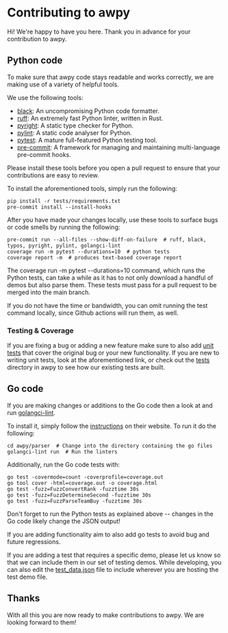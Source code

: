 # Contributing to awpy

Hi! We're happy to have you here. Thank you in advance for your contribution to awpy.

## Python code

To make sure that awpy code stays readable and works correctly, we are making use of a variety of helpful tools.

We use the following tools:

- [black](https://github.com/psf/black): An uncompromising Python code formatter.
- [ruff](https://github.com/astral-sh/ruff): An extremely fast Python linter, written in Rust.
- [pyright](https://github.com/microsoft/pyright): A static type checker for Python.
- [pylint](https://github.com/pylint-dev/pylint): A static code analyser for Python.
- [pytest](https://docs.pytest.org/en/7.4.x/): A mature full-featured Python testing tool.
- [pre-commit](https://pre-commit.com/): A framework for managing and maintaining multi-language pre-commit hooks.

Please install these tools before you open a pull request to ensure that your contributions are easy to review.

To install the aforementioned tools, simply run the following:
```shell
pip install -r tests/requirements.txt
pre-commit install --install-hooks
```

After you have made your changes locally, use these tools to surface bugs or code smells by running the following:

```shell
pre-commit run --all-files --show-diff-on-failure  # ruff, black, typos, pyright, pylint, golangci-lint
coverage run -m pytest --durations=10  # python tests
coverage report -m  # produces text-based coverage report
```

The coverage run -m pytest --durations=10 command, which runs the Python tests, can take a while as it has to not only download a handful of demos but also parse them. These tests must pass for a pull request to be merged into the main branch.

If you do not have the time or bandwidth, you can omit running the test command locally, since Github actions will run them, as well.

### Testing & Coverage

If you are fixing a bug or adding a new feature make sure to also add [unit tests](https://en.wikipedia.org/wiki/Unit_testing)
that cover the original bug or your new functionality.
If you are new to writing unit tests, look at the aforementioned link, or check out the [tests](tests) directory in awpy to see how our existing tests are built.

## Go code

If you are making changes or additions to the Go code then a look at and run
[golangci-lint](https://github.com/golangci/golangci-lint).

To install it, simply follow the [instructions](https://golangci-lint.run/usage/install/#local-installation) on their website.
To run it do the following:

```
cd awpy/parser  # Change into the directory containing the go files
golangci-lint run  # Run the linters
```

Additionally, run the Go code tests with:
```
go test -covermode=count -coverprofile=coverage.out
go tool cover -html=coverage.out -o coverage.html
go test -fuzz=FuzzConvertRank -fuzztime 30s
go test -fuzz=FuzzDetermineSecond -fuzztime 30s
go test -fuzz=FuzzParseTeamBuy -fuzztime 30s
```

Don't forget to run the Python tests as explained above -- changes in the Go code likely change the JSON output!

If you are adding functionality aim to also add go tests to avoid bug and future regressions.

If you are adding a test that requires a specific demo, please let us know so that we can include them in our set of testing demos.
While developing, you can also edit the [test_data.json](/tests/test_data.json) file to include wherever you are hosting the test demo file.


## Thanks

With all this you are now ready to make contributions to awpy. We are looking forward to them!
